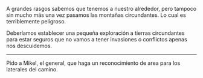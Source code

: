 A grandes rasgos sabemos que tenemos a nuestro alrededor, pero tampoco sin mucho más una vez pasamos las montañas circundantes. Lo cual es terriblemente peligroso.

Deberíamos establecer una pequeña exploración a tierras circundantes para estar seguros que no vamos a tener invasiones o conflictos apenas nos descuidemos.

---

Pido a Mikel, el general, que haga un reconocimiento de area para los laterales del camino.